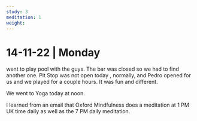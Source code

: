 ```yaml
---
study: 3
meditation: 1
weight:
---
```


# 14-11-22 | Monday

went to play pool with the guys. The bar was closed so we had to find another one. Pit Stop was not open today , normally, and Pedro opened for us and we played for a couple hours. It was fun and different. 

We went to Yoga today at noon.

I learned from an email that Oxford Mindfulness does a meditation at 1 PM UK time daily as well as the 7 PM daily meditation.





